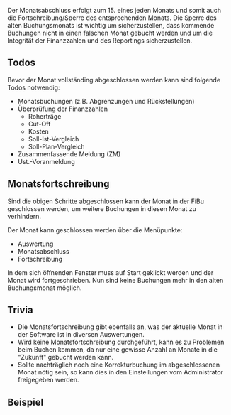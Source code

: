 Der Monatsabschluss erfolgt zum 15. eines jeden Monats und somit auch die Fortschreibung/Sperre des entsprechenden Monats. Die Sperre des alten Buchungsmonats ist wichtig um sicherzustellen, dass kommende Buchungen nicht in einen falschen Monat gebucht werden und um die Integrität der Finanzzahlen und des Reportings sicherzustellen.

## Todos

Bevor der Monat vollständing abgeschlossen werden kann sind folgende Todos notwendig:

* Monatsbuchungen (z.B. Abgrenzungen und Rückstellungen)
* Überprüfung der Finanzzahlen
  * Roherträge
  * Cut-Off
  * Kosten
  * Soll-Ist-Vergleich
  * Soll-Plan-Vergleich
* Zusammenfassende Meldung (ZM)
* Ust.-Voranmeldung

## Monatsfortschreibung

Sind die obigen Schritte abgeschlossen kann der Monat in der FiBu geschlossen werden, um weitere Buchungen in diesen Monat zu verhindern.

Der Monat kann geschlossen werden über die Menüpunkte:

* Auswertung
* Monatsabschluss
* Fortschreibung

In dem sich öffnenden Fenster muss auf Start geklickt werden und der Monat wird fortgeschrieben. Nun sind keine Buchungen mehr in den alten Buchungsmonat möglich.

## Trivia

* Die Monatsfortschreibung gibt ebenfalls an, was der aktuelle Monat in der Software ist in diversen Auswertungen.
* Wird keine Monatsfortschreibung durchgeführt, kann es zu Problemen beim Buchen kommen, da nur eine gewisse Anzahl an Monate in die "Zukunft" gebucht werden kann.
* Sollte nachträglich noch eine Korrekturbuchung im abgeschlossenen Monat nötig sein, so kann dies in den Einstellungen vom Administrator freigegeben werden.

## Beispiel

